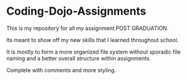 # Coding-Dojo-Assignments

This is my repository for all my assignment POST GRADUATION.

Its meant to show off my new skills that I learned throughout school. 

It is mostly to form a more organized file system without sporadic file naming and a better overall structure within assignments.

Complete with comments and more styling.
